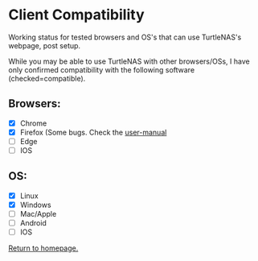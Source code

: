 # Client Compatibility

Working status for tested browsers and OS's that can use TurtleNAS's webpage, post setup.

While you may be able to use TurtleNAS with other browsers/OSs, I have only confirmed compatibility with the following software (checked=compatible).
## Browsers:
- [x] Chrome
- [x] Firefox (Some bugs. Check the [user-manual]()
- [ ] Edge
- [ ] IOS

## OS:
- [x] Linux
- [x] Windows
- [ ] Mac/Apple
- [ ] Android
- [ ] IOS

[Return to homepage.](https://github.com/allenc125789/TurtleNAS/blob/main/README.md#overview)
